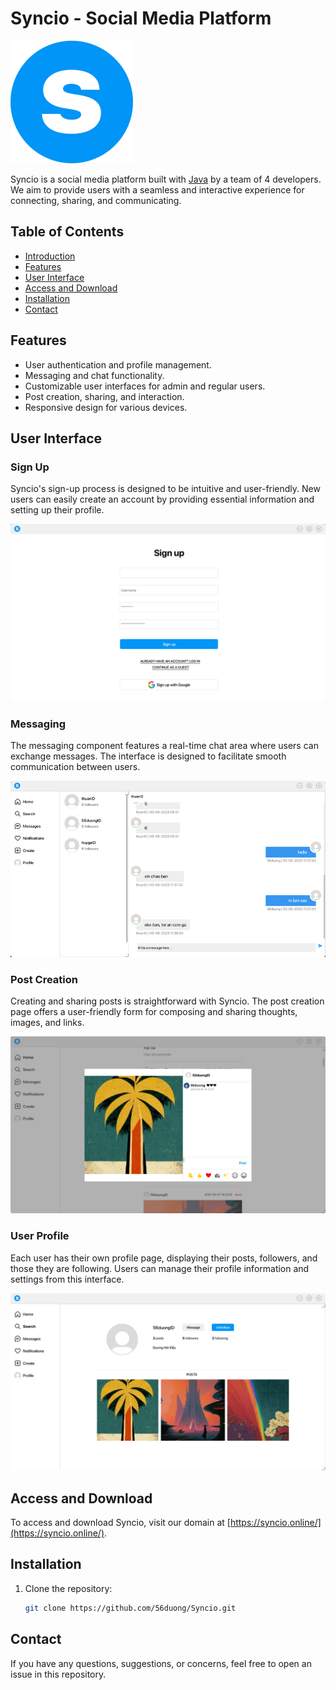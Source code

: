 # Syncio - Social Media Platform

![Syncio Logo](https://github.com/56duong/Syncio/blob/master/src/online/syncio/resources/images/other/logo_196px.png)

Syncio is a social media platform built with [Java](https://www.java.com/) by a team of 4 developers. We aim to provide users with a seamless and interactive experience for connecting, sharing, and communicating.

## Table of Contents

- [Introduction](#syncio-social-media-platform)
- [Features](#features)
- [User Interface](#user-interface)
- [Access and Download](#access-and-download)
- [Installation](#installation)
- [Contact](#contact)

## Features

- User authentication and profile management.
- Messaging and chat functionality.
- Customizable user interfaces for admin and regular users.
- Post creation, sharing, and interaction.
- Responsive design for various devices.

## User Interface

### Sign Up

Syncio's sign-up process is designed to be intuitive and user-friendly. New users can easily create an account by providing essential information and setting up their profile.

![Sign Up](https://github.com/56duong/Syncio/blob/master/src/online/syncio/resources/images/other/signup.png)

### Messaging

The messaging component features a real-time chat area where users can exchange messages. The interface is designed to facilitate smooth communication between users.

![Messaging](https://github.com/56duong/Syncio/blob/master/src/online/syncio/resources/images/other/messages.jpg)

### Post Creation

Creating and sharing posts is straightforward with Syncio. The post creation page offers a user-friendly form for composing and sharing thoughts, images, and links.

![Post Creation](https://github.com/56duong/Syncio/blob/master/src/online/syncio/resources/images/other/createnewpost.png)

### User Profile

Each user has their own profile page, displaying their posts, followers, and those they are following. Users can manage their profile information and settings from this interface.

![User Profile](https://github.com/56duong/Syncio/blob/master/src/online/syncio/resources/images/other/profile.png)

## Access and Download

To access and download Syncio, visit our domain at [https://syncio.online/](https://syncio.online/).

## Installation

1. Clone the repository:
   ```sh
   git clone https://github.com/56duong/Syncio.git

## Contact
If you have any questions, suggestions, or concerns, feel free to open an issue in this repository.
